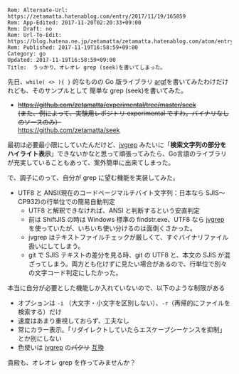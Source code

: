 ```header
Rem: Alternate-Url: https://zetamatta.hatenablog.com/entry/2017/11/19/165859
Rem: App-Edited: 2017-11-20T02:20:33+09:00
Rem: Draft: no
Rem: Url-To-Edit: https://blog.hatena.ne.jp/zetamatta/zetamatta.hatenablog.com/atom/entry/8599973812319188640
Rem: Published: 2017-11-19T16:58:59+09:00
Category: go
Updated: 2017-11-19T16:58:59+09:00
Title:  うっかり、オレオレ grep (seek)を書いてしまった。
```
先日、`while( <> ){ }` 的なものの Go 版ライブラリ [argf](http://zetamatta.hatenablog.com/entry/2017/11/11/133957)を書いてみたわけだけれども、そのサンプルとして 簡単な grep (seek)を書いてみた。

- <del>https://github.com/zetamatta/experimental/tree/master/seek<br />
   (また、例によって、実験用レポジトリ experimental ですわ。バイナリなしのソースのみ）</del><br />
  <ins>https://github.com/zetamatta/seek</ins>  

最初は必要最小限にしていたんだけど、[jvgrep](https://github.com/mattn/jvgrep) みたいに「**検索文字列の部分をハイライト表示**」できないかなと思って頑張ってみたら、Go言語のライブラリが充実していることもあって、案外簡単に出来てしまった。

で、調子にのって、自分が grep に望む機能を実装してみた。

- UTF8 と ANSI(現在のコードページマルチバイト文字列：日本なら SJIS～CP932)の行単位での簡易自動判定
    - UTF8 と解釈できなければ、ANSI と判断するという安直判定
    - 前は ShiftJIS の時は Windows 標準の findstr.exe、UTF8 なら [jvgrep](https://github.com/mattn/jvgrep) を使っていたが、いちいち使い分けるのは面倒くさかった。
    - jvgrep はテキストファイルチェックが厳しくて、すぐバイナリファイル扱いにしてしまう。
    - git で SJIS テキストの差分を見る時、git の UTF8 と、本文の SJIS が混ざってしまう。両方とも化けずに見たい場合があるので、行単位で別々の文字コード判定にしたかった。

本当に自分が必要とした機能しか入れていないので、以下のような制限がある

- オプションは `-i` （大文字・小文字を区別しない）、`-r`（再帰的にファイルを検索する）だけ
- 速度はあまり重視しておらず、工夫なし
- 常にカラー表示。「リダイレクトしていたらエスケープシーケンスを抑制」とか別にしない
- 色使いは [jvgrep](https://github.com/mattn/jvgrep) の<del>パクリ</del> <ins>互換</ins>

貴殿も、オレオレ grep を作ってみませんか？
